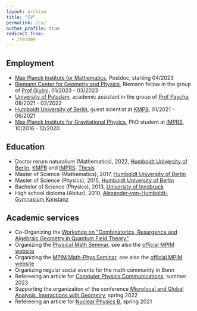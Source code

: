 ```yaml
---
layout: archive
title: "CV"
permalink: /cv/
author_profile: true
redirect_from:
  - /resume
---
```




## Employment

* [Max Planck Institute for Mathematics](https://www.mpim-bonn.mpg.de), Postdoc, starting 04/2023
* [Riemann Center for Geometry and Physics](https://www.rc.uni-hannover.de/en/), Riemann fellow in the group of [Prof Giulini](https://www.itp.uni-hannover.de/de/ag/giulini/), 01/2023 - 03/2023
* [University of Potsdam](https://www.uni-potsdam.de/en/university-of-potsdam), academic assistant in the group of [Prof Paycha](https://www.math.uni-potsdam.de/~paycha/paycha/Home.html), 08/2021 - 02/2022
* [Humboldt University of Berlin](https://www.hu-berlin.de/en?set_language=en), guest scientist at [KMPB](https://www2.mathematik.hu-berlin.de/~maphy/), 01/2021 - 06/2021
* [Max Planck Institute for Gravitational Physics](https://www.aei.mpg.de), PhD student at [IMPRS](https://www.imprs-gcq.aei.mpg.de), 10/2016 - 12/2020

## Education

* Doctor rerum naturalium (Mathematics), 2022, [Humboldt University of Berlin](https://www.hu-berlin.de/en?set_language=en), [KMPB](https://www2.mathematik.hu-berlin.de/~maphy/) and [IMPRS](https://www.imprs-gcq.aei.mpg.de): [Thesis](https://edoc.hu-berlin.de/18452/26190)
* Master of Science (Mathematics), 2017, [Humboldt University of Berlin](https://www.hu-berlin.de/en?set_language=en)
* Master of Science (Physics), 2015, [Humboldt University of Berlin](https://www.hu-berlin.de/en?set_language=en)
* Bachelor of Science (Physics), 2013, [University of Innsbruck](https://www.uibk.ac.at/index.html.en)
* High school diploma (Abitur), 2010, [Alexander-von-Humboldt-Gymnasium Konstanz](https://humboldt-konstanz.de)

## Academic services

* Co-Organizing the [Workshop on "Combinatorics, Resurgence and Algebraic Geometry in Quantum Field Theory"](https://www.mpim-bonn.mpg.de/node/13203)
* Organizing the [Physical Math Seminar](https://davidprinz.org/seminar/), see also the [official MPIM website](https://www.mpim-bonn.mpg.de/node/13069)
* Organizing the [MPIM Math-Phys Seminar](https://davidprinz.org/seminar/), see also the [official MPIM website](https://www.mpim-bonn.mpg.de/node/12745)
* Organizing regular social events for the math community in Bonn
* Refereeing an article for [Computer Physics Communications](https://www.sciencedirect.com/journal/computer-physics-communications), summer 2023
* Supporting the organization of the conference [Microlocal and Global Analysis, Interactions with Geometry](https://potsdamconference2022.math.uni-potsdam.de/potsdamconference2022/index.html), spring 2022
* Refereeing an article for [Nuclear Physics B](https://www.journals.elsevier.com/nuclear-physics-b), spring 2021
